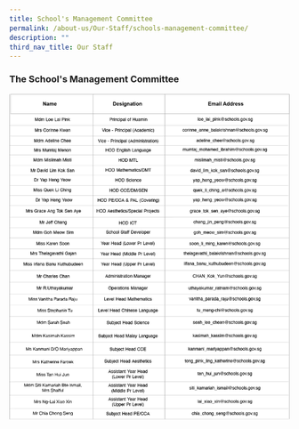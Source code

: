 ```yaml
---
title: School's Management Committee
permalink: /about-us/Our-Staff/schools-management-committee/
description: ""
third_nav_title: Our Staff
---
```

### **The School's Management Committee**
![](/images/managementcommittee.png)